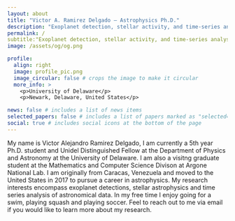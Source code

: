 ```yaml
---
layout: about
title: "Victor A. Ramirez Delgado — Astrophysics Ph.D."
description: "Exoplanet detection, stellar activity, and time-series analysis — University of Delaware."
permalink: /
subtitle:"Exoplanet detection, stellar activity, and time-series analysis" 
image: /assets/og/og.png

profile:
  align: right
  image: profile_pic.png
  image_circular: false # crops the image to make it circular
  more_info: >
    <p>University of Delaware</p>
    <p>Newark, Delaware, United States</p>

news: false # includes a list of news items
selected_papers: false # includes a list of papers marked as "selected={true}"
social: true # includes social icons at the bottom of the page
---
```

My name is Victor Alejandro Ramirez Delgado, I am currently a 5th year Ph.D. student and Unidel Distinguished Fellow at the Department of Physics and Astronomy at the University of Delaware. I am also a visitng graduate student at the Mathematics and Computer Science Divison at Argone National Lab. I am originally from Caracas, Venezuela and moved to the United States in 2017 to pursue a career in astrophysics. My research interests encompass exoplanet detections, stellar astrophysics and time series analysis of astronomical data. In my free time I enjoy going for a swim, playing squash and playing soccer. Feel to reach out to me via email if you would like to learn more about my research.
